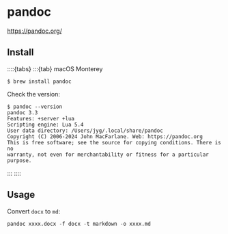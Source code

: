 # pandoc

<https://pandoc.org/>

## Install

::::{tabs}
:::{tab} macOS Monterey

```console
$ brew install pandoc
```

Check the version:

```console
$ pandoc --version
pandoc 3.3
Features: +server +lua
Scripting engine: Lua 5.4
User data directory: /Users/jyg/.local/share/pandoc
Copyright (C) 2006-2024 John MacFarlane. Web: https://pandoc.org
This is free software; see the source for copying conditions. There is no
warranty, not even for merchantability or fitness for a particular purpose.
```

:::
::::

## Usage

Convert `docx` to `md`:

```console
pandoc xxxx.docx -f docx -t markdown -o xxxx.md
```
